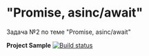 # "Promise, asinc/await"
Задача №2 по теме "Promise, asinc/await"  
  
**Project Sample** [![Build status](https://ci.appveyor.com/api/projects/status/f1m5ygfpaur8yh6a?svg=true)](https://ci.appveyor.com/project/Gronik4/promise2)
